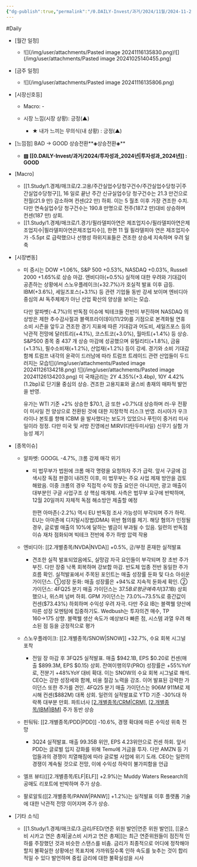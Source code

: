 ```yaml
---
{"dg-publish":true,"permalink":"/0.DAILY-Invest/과거/2024/11월/2024-11-22/","created":"2024-11-20T08:55:19.130+09:00","updated":"2025-06-03T20:08:43.613+09:00"}
---
```


#Daily 


- [월간 일정]
	- ![](/img/user/attachments/Pasted image 20241116135830.png)![](/img/user/attachments/Pasted image 20241025140455.png)

- [금주 일정]
	- ![](/img/user/attachments/Pasted image 20241116135806.png)




- [시장신호등]
	- Macro: -
	  
	- 시장 느낌(시장 상황): 긍정(▲)
		- ★ 내가 느끼는 무의식(내 상황) : 긍정(▲)


- [느낌점]  BAD → GOOD 상승전환**◈상승전환◈** 
	- **▨ [[0.DAILY-Invest/과거/2024/투자성과_2024년\|투자성과_2024년]] : GOOD**





- [Macro]
	- [[1.Study/1.경제/매크로/2.고용/주간실업수당청구건수/주간실업수당청구\|주간실업수당청구]], 16 일로 끝난 주간 신규실업수당 청구건수는 21.3 만건으로 전월(21.9 만) 감소하며 컨센(22 만) 하회. 이는 5 월초 이후 가장 견조한 수치. 다만 연속실업수당 청구건수는 190.8 만명으로 전주(187.2 만)대비 상승하며 컨센(187 만) 상회. 
	- [[1.Study/1.경제/매크로/1.경기/필라델피아연은 제조업지수/필라델피아연은제조업지수\|필라델피아연은제조업지수]], 한편 11 월 필라델피아 연은 제조업지수가 -5.5pt 로 급락했으나 선행성 하위지표들은 견조한 상승세 지속하며 우려 일축




- [시장변동]
	- 미 증시는 DOW +1.06%, S&P 500 +0.53%, NASDAQ +0.03%, Russell 2000 +1.65%로 상승 마감. 엔비디아(+0.5%) 실적에 대한 우려와 기대감이 공존하는 상황에서 스노우플레이크(+32.7%)가 호실적 발표 이후 급등. IBM(+3.6%), 세일즈포스(+3.1%) 등 관련 기업들 동반 강세 보이며 엔비디아 중심의 AI 독주체제가 아닌 산업 확산의 양상을 보이는 모습. 
	  
	  다만 알파벳(-4.7%)의 반독점 이슈에 빅테크들 전반이 부진하며 NASDAQ 의 상방은 제한 추수감사절과 블랙프라이데이(11/29)를 기점으로 본격화될 연휴 소비 시즌을 앞두고 견조한 경기 지표에 따른 기대감과 어도비, 세일즈포스 등의 낙관적 전망에 달러트리(+4.1%), 코스트코(+3.0%), 월마트(+1.4%) 등 상승. S&P500 종목 중 437 개 상승 마감에 성공했으며 유틸리티(+1.8%), 금융(+1.3%), 필수소비재(+1.2%), 산업재(+1.2%) 등이 강세. 경기와 소비 기대감 함께 트럼프 내각의 윤곽이 드러남에 따라 트럼프 트레이드 관련 산업들이 두드러지는 모습![](/img/user/attachments/Pasted image 20241126134218.png)
	  ![](/img/user/attachments/Pasted image 20241126134203.png)
	  미 국채금리는 2Y 4.35%(+3.4bp), 10Y 4.42%(1.2bp)로 단기물 중심의 상승. 견조한 고용지표와 굴스비 총재의 매파적 발언을 반영. 
	  
	  유가는 WTI 기준 +2% 상승한 $70.1, 금 또한 +0.7%대 상승하며 러-우 전황이 미사일 전 양상으로 전환된 것에 대한 지정학적 리스크 반영. 러시아가 우크라이나 본토를 향해 ICBM 을 발사했다는 보도가 있었으나 푸틴이 중거리 미사일이라 정정. 다만 미국 및 서방 진영에선 MIRV(다탄두미사일) 신무기 실험 가능성 제기






- [종목이슈]
	- 알파벳: GOOGL -4.7%, 크롬 강제 매각 위기
		- 미 법무부가 법원에 크롬 매각 명령을 요청하자 주가 급락. 앞서 구글에 검색시장 독점 판결이 내려진 이후, 미 법무부는 주요 사업 제재 방안을 검토해왔음. 이중 크롬의 경우 직접적 수익 창출 요인은 아니지만, 광고 매출이 대부분인 구글 사업구조 상 핵심 매개체. 사측은 법무부 요구에 반박하며, 12월 20일까지 자체적 독점 해소방안 제출할 예정
		  
		  한편 아마존(-2.2%) 역시 EU 반독점 조사 가능성이 부각되며 주가 하락. EU는 아마존에 디지털시장법(DMA) 위반 혐의를 제기. 해당 혐의가 인정될 경우, 글로벌 매출의 10%에 달하는 벌금이 부과될 수 있음. 일련의 반독점 이슈 재차 점화되며 빅테크 전반에 주가 하방 압력 작용
		  
	- 엔비디아: [[2.개별종목/NVDA\|NVDA]] +0.5%, 긍/부정 혼재한 실적발표
		- 견조한 실적 발표되었음에도, 실망감 자극 요인들이 부각되며 장 초반 주가 부진. 다만 장중 낙폭 회복하며 강보합 마감. 반도체 업종 전반 동일한 주가 흐름 확인. 실적발표에서 주목된 포인트는 매출 성장률 둔화 및 다소 아쉬운 가이던스. ①성장 둔화: 매출 성장률은 +94%로 지속적 둔화세 확인. ②가이던스: 4FQ25 분기 매출 가이던스는 $37.5B로 평균 예측치($37.1B) 상회했으나, 위스퍼 넘버 하회. GPM 가이던스는 73.0%~73.5%로 중간값이 컨센($73.43%) 하회하며 수익성 우려 자극. 다만 주요 IB는 블랙웰 양산에 따른 성장 모멘텀에 집중하기도. Wedbush는 투자의견 매수, TP $160→$175 상향. 블랙웰 생산 속도가 예상보다 빠른 점, 시스템 과열 우려 해소된 점 등을 긍정적으로 평가
		  
	- 스노우플레이크: [[2.개별종목/SNOW\|SNOW]] +32.7%, 수요 회복 시그널 포착
		- 전일 장 마감 후 3FQ25 실적발표. 매출 $942.1B, EPS $0.20로 컨센(매출 $899.3M, EPS $0.15) 상회. 잔여이행의무(PRO) 성장률은 +55%YoY로, 전분기 +48%YoY 대비 확대. 이는 SNOW의 수요 회복 시그널로 해석. CEO는 강한 성장세와 함께, 비용 절감 노력을 강조. 이어 발표된 강력한 가이던스 또한 주가를 견인. 4FQ25 분기 매출 가이던스는 $906M~$911M로 제시해 컨센($882M) 대폭 상회. 일련의 실적발표로 YTD 기준 -30%대 하락폭 대부분 만회. 파트너사 [[2.개별종목/CRM\|CRM]](+3.1%), [[2.개별종목/IBM\|IBM]](+3.6%) 주가 동반 상승
		  
	- 핀둬둬: [[2.개별종목/PDD\|PDD]] -10.6%, 경쟁 확대에 따른 수익성 위축 전망
		- 3Q24 실적발표. 매출 99.35B 위안, EPS 4.23위안으로 컨센 하회. 앞서 PDD는 글로벌 입지 강화를 위해 Temu에 거금을 투자. 다만 AMZN 등 기업들과의 경쟁이 치열해짐에 따라 글로벌 사업에 위기 도래. CEO는 일련의 경쟁이 계속될 것으로 전망, 이에 수익성 하락이 불가피함을 언급
		  
	- 엘프 뷰티([[2.개별종목/ELF\|ELF]] +2.9%)는 Muddy Waters Research의 공매도 리포트에 반박하며 주가 상승.
	  
	- 팔로알토([[2.개별종목/PANW\|PANW]] +1.2%)는 실적발표 이후 플랫폼 기술에 대한 낙관적 전망 이어지며 주가 상승.




- [기타 소식]
	- [[1.Study/1.경제/매크로/3.금리/FED/연준 위원 발언\|연준 위원 발언]], [[굴스비 시카고 연은 총재\|굴스비 시카고 연은 총재]]는 최근 연준위원들이 점진적 인하를 주장했던 것과 비슷한 스탠스를 비춤. 금리가 최종적으로 어디에 정착해야 할지 불확실한 상황에선 목표치에 가까워질수록 인하 속도를 늦추는 것이 합리적일 수 있다 발언하며 중립 금리에 대한 불확실성을 시사

